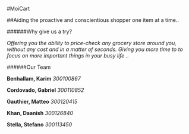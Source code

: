 #MoiCart

##Aiding the proactive and conscientious shopper one item at a time..

######Why give us a try?

*Offering you the ability to price-check any grocery store around you,*
*without any cost and in a matter of seconds. Giving you more time to*
*to focus on more important things in your busy life ..*

######Our Team

**Benhallam, Karim**
_300100867_

**Cordovado, Gabriel**
_300110852_

**Gauthier, Matteo**
_300120415_

**Khan, Daanish**
_300126840_

**Stella, Stefano**
_300113450_